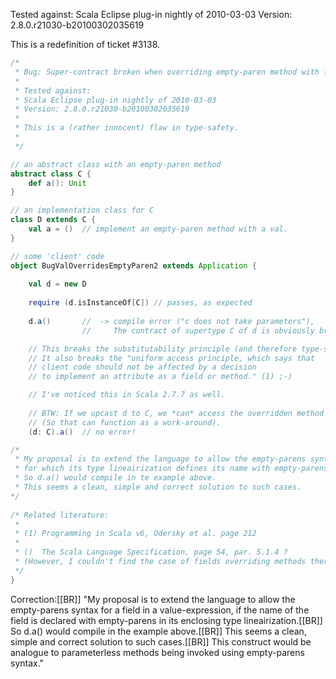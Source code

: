 Tested against:
Scala Eclipse plug-in nightly of 2010-03-03
Version: 2.8.0.r21030-b20100302035619


This is a redefinition of ticket #3138.


```scala
/*
 * Bug: Super-contract broken when overriding empty-paren method with field. 
 *
 * Tested against:
 * Scala Eclipse plug-in nightly of 2010-03-03
 * Version: 2.8.0.r21030-b20100302035619
 * 
 * This is a (rather innocent) flaw in type-safety.
 *
 */

// an abstract class with an empty-paren method
abstract class C { 
	def a(): Unit
}

// an implementation class for C
class D extends C {
	val a = ()	// implement an empty-paren method with a val.
}

// some 'client' code
object BugValOverridesEmptyParen2 extends Application {
	
	val d = new D
	
	require (d.isInstanceOf[C]) // passes, as expected 
	
	d.a()		//  -> compile error ("c does not take parameters"), 
				//     The contract of supertype C of d is obviously broken!!

	// This breaks the substitutability principle (and therefore type-safety.)
	// It also breaks the "uniform access principle, which says that 
	// client code should not be affected by a decision
	// to implement an attribute as a field or method." (1) ;-)

	// I've noticed this in Scala 2.7.7 as well.
	
	// BTW: If we upcast d to C, we *can* access the overridden method 
	// (So that can function as a work-around).
	(d: C).a()	// no error!

/*
 * My proposal is to extend the language to allow the empty-parens syntax for a member 
 * for which its type lineairization defines its name with empty-parens.
 * So d.a() would compile in te example above. 
 * This seems a clean, simple and correct solution to such cases.	
*/	
	
/* Related literature:
 * 
 * (1) Programming in Scala v6, Odersky et al. page 212
 * 
 * ()  The Scala Language Specification, page 54, par. 5.1.4 ?
 * (However, I couldn't find the case of fields overriding methods there..:-/)  
 */
}
```


Correction:[[BR]]
"My proposal is to extend the language to allow the empty-parens syntax for a field
in a value-expression, if the name of the field is declared with empty-parens in its enclosing type lineairization.[[BR]]
So d.a() would compile in the example above.[[BR]]
This seems a clean, simple and correct solution to such cases.[[BR]]
This construct would be analogue to parameterless methods being invoked using empty-parens syntax."
